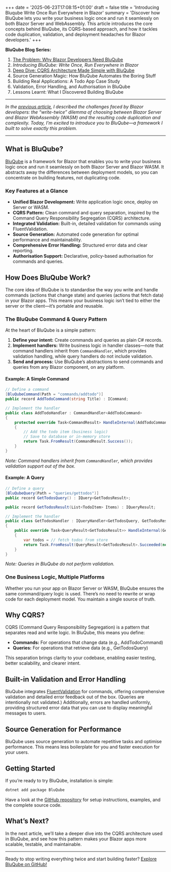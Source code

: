 +++
date = '2025-06-23T17:08:15+01:00'
draft = false
title = 'Introducing Bluqube Write Once Run Everywhere in Blazor'
summary = 'Discover how BluQube lets you write your business logic once and run it seamlessly on both Blazor Server and WebAssembly. This article introduces the core concepts behind BluQube, its CQRS-based approach, and how it tackles code duplication, validation, and deployment headaches for Blazor developers.'
+++

**BluQube Blog Series:**

1. [The Problem: Why Blazor Developers Need BluQube](/posts/the-problem-why-blazor-developers-need-bluqube)
2. *Introducing BluQube: Write Once, Run Everywhere in Blazor*
3. [Deep Dive: CQRS Architecture Made Simple with BluQube](/posts/deep-dive-cqrs-architecture-made-simple-with-bluqube)
4. Source Generation Magic: How BluQube Automates the Boring Stuff
5. Building Real Applications: A Todo App Case Study
6. Validation, Error Handling, and Authorisation in BluQube
7. Lessons Learnt: What I Discovered Building BluQube

---

*In the [previous article](/posts/the-problem-why-blazor-developers-need-bluqube), I described the challenges faced by Blazor developers: the “write-twice” dilemma of choosing between Blazor Server and Blazor WebAssembly (WASM) and the resulting code duplication and complexity. Today, I’m excited to introduce you to BluQube—a framework I built to solve exactly this problem.*

---

## What is BluQube?

[BluQube](https://github.com/roly445/bluqube) is a framework for Blazor that enables you to write your business logic once and run it seamlessly on both Blazor Server and Blazor WASM. It abstracts away the differences between deployment models, so you can concentrate on building features, not duplicating code.

### Key Features at a Glance

- **Unified Blazor Development:** Write application logic once, deploy on Server or WASM.
- **CQRS Pattern:** Clean command and query separation, inspired by the Command Query Responsibility Segregation (CQRS) architecture.
- **Integrated Validation:** Built-in, detailed validation for commands using FluentValidation.
- **Source Generation:** Automated code generation for optimal performance and maintainability.
- **Comprehensive Error Handling:** Structured error data and clear reporting.
- **Authorisation Support:** Declarative, policy-based authorisation for commands and queries.

## How Does BluQube Work?

The core idea of BluQube is to standardise the way you write and handle commands (actions that change state) and queries (actions that fetch data) in your Blazor apps. This means your business logic isn’t tied to either the server or the client—it’s portable and reusable.

### The BluQube Command & Query Pattern

At the heart of BluQube is a simple pattern:

1. **Define your intent:** Create commands and queries as plain C# records.
2. **Implement handlers:** Write business logic in handler classes—note that command handlers inherit from `CommandHandler`, which provides validation handling, while query handlers do not include validation.
3. **Send and process:** Use BluQube’s abstractions to send commands and queries from any Blazor component, on any platform.

#### Example: A Simple Command

```csharp
// Define a command
[BluQubeCommand(Path = "commands/addtodo")]
public record AddTodoCommand(string Title) : ICommand;

// Implement the handler
public class AddTodoHandler : CommandHandler<AddTodoCommand>
{
    protected override Task<CommandResult> HandleInternal(AddTodoCommand command, CancellationToken cancellationToken)
    {
        // Add the todo item (business logic)
        // Save to database or in-memory store
        return Task.FromResult(CommandResult.Success());
    }
}
```
*Note: Command handlers inherit from `CommandHandler`, which provides validation support out of the box.*

#### Example: A Query

```csharp
// Define a query
[BluQubeQuery(Path = "queries/gettodos")]
public record GetTodosQuery() : IQuery<GetTodosResult>;

public record GetTodosResult(List<TodoItem> Items) : IQueryResult;

// Implement the handler
public class GetTodosHandler : IQueryHandler<GetTodosQuery, GetTodosResult>
{
    public override Task<QueryResult<GetTodosResult>> HandleInternal(GetTodosQuery query, CancellationToken cancellationToken)
    {
        var todos = // fetch todos from store
        return Task.FromResult(QueryResult<GetTodosResult>.Succeeded(new GetTodosResult(todos)));
    }
}
```
*Note: Queries in BluQube do not perform validation.*

### One Business Logic, Multiple Platforms

Whether you run your app on Blazor Server or WASM, BluQube ensures the same command/query logic is used. There’s no need to rewrite or wrap code for each deployment model. You maintain a single source of truth.

## Why CQRS?

CQRS (Command Query Responsibility Segregation) is a pattern that separates read and write logic. In BluQube, this means you define:

- **Commands:** For operations that change data (e.g., AddTodoCommand)
- **Queries:** For operations that retrieve data (e.g., GetTodosQuery)

This separation brings clarity to your codebase, enabling easier testing, better scalability, and clearer intent.

## Built-in Validation and Error Handling

BluQube integrates [FluentValidation](https://github.com/FluentValidation/FluentValidation) for commands, offering comprehensive validation and detailed error feedback out of the box. (Queries are intentionally not validated.) Additionally, errors are handled uniformly, providing structured error data that you can use to display meaningful messages to users.

## Source Generation for Performance

BluQube uses source generation to automate repetitive tasks and optimise performance. This means less boilerplate for you and faster execution for your users.

## Getting Started

If you’re ready to try BluQube, installation is simple:

```bash
dotnet add package BluQube
```

Have a look at the [GitHub repository](https://github.com/roly445/bluqube) for setup instructions, examples, and the complete source code.

## What’s Next?

In the next article, we’ll take a deeper dive into the CQRS architecture used in BluQube, and see how this pattern makes your Blazor apps more scalable, testable, and maintainable.

---

Ready to stop writing everything twice and start building faster? [Explore BluQube on GitHub!](https://github.com/roly445/bluqube)